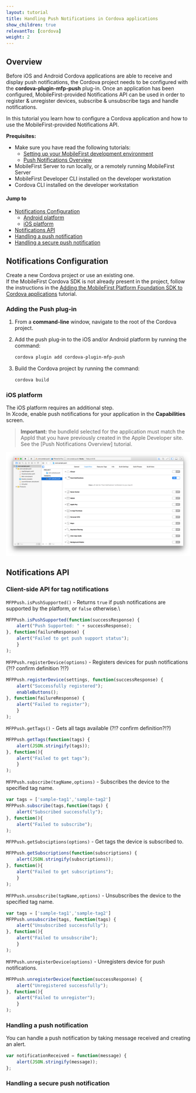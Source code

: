 ```yaml
---
layout: tutorial
title: Handling Push Notifications in Cordova applications
show_children: true
relevantTo: [cordova]
weight: 2
---
```

## Overview
Before iOS and Android Cordova applications are able to receive and display push notifications, the Cordova project needs to be configured with the **cordova-plugin-mfp-push** plug-in. Once an application has been configured, MobileFirst-provided Notifications API can be used in order to register &amp; unregister devices, subscribe &amp; unsubscribe tags and handle notifications.

In this tutorial you learn how to configure a Cordova application and how to use the MobileFirst-provided Notifications API.

**Prequisites:**

* Make sure you have read the following tutorials:
    * [Setting up your MobileFirst development environment](../../setting-up-your-development-environment/index)
    * [Push Notifications Overview](../push-notifications-overview)
* MobileFirst Server to run locally, or a remotely running MobileFirst Server
* MobileFirst Developer CLI installed on the developer workstation
* Cordova CLI installed on the developer workstation

#### Jump to
* [Notifications Configuration](#notifications-configuration)
    * [Android platform](#android-platform)
    * [iOS platform](#ios-platform)
* [Notifications API](#notifications-api)
* [Handling a push notification](#handling-a-push-notification)
* [Handling a secure push notification](#handling-a-secure-push-notification)

## Notifications Configuration
Create a new Cordova project or use an existing one.  
If the MobileFirst Cordova SDK is not already present in the project, follow the instructions in the [Adding the MobileFirst Platform Foundation SDK to Cordova applications](../../../adding-the-mfpf-sdk/cordova) tutorial.

### Adding the Push plug-in

1. From a **command-line** window, navigate to the root of the Cordova project.  

2. Add the push plug-in to the iOS and/or Android platform by running the command:

    ```bash
    cordova plugin add cordova-plugin-mfp-push
    ```

3. Build the Cordova project by running the command: 

    ```bash
    cordova build
    ```

### iOS platform
The iOS platform requires an additional step.  
In Xcode, enable push notifications for your application in the **Capabilities** screen.

> <span class="glyphicon glyphicon-exclamation-sign" aria-hidden="true"></span> **Important:** the bundleId selected for the application must match the AppId that you have previously created in the Apple Developer site. See the [Push Notifications Overview] tutorial.

![image of where is the capability in Xcode](push-capability.png)

## Notifications API
### Client-side API for tag notifications

`MFPPush.isPushSupported()` - Returns `true` if push notifications are supported by the platform, or `false` otherwise.\

```javascript
MFPPush.isPushSupported(function(successResponse) {
    alert("Push Supported: " + successResponse);
}, function(failureResponse) {
    alert("Failed to get push support status");
    }
);
```

`MFPPush.registerDevice(options)` - Registers devices for push notifications (?!? confirm definition ?!?)

```javascript
MFPPush.registerDevice(settings, function(successResponse) {
    alert("Successfully registered");
    enableButtons();
}, function(failureResponse) {
    alert("Failed to register");
    }
);
```

`MFPPush.getTags()` - Gets all tags available (?!? confirm definition?!?)

```javascript
MFPPush.getTags(function(tags) {
    alert(JSON.stringify(tags));
}, function(){
    alert("Failed to get tags");
    }
);
```

`MFPPush.subscribe(tagName,options)` - Subscribes the device to the specified tag name.

```javascript
var tags = ['sample-tag1','sample-tag2']
MFPPush.subscribe(tags,function(tags) {
    alert("Subscribed successfully");
}, function(){
    alert("Failed to subscribe");
);
```

`MFPPush.getSubsciptions(options)` - Get tags the device is subscribed to.

```javascript
MFPPush.getSubscriptions(function(subscriptions) {
    alert(JSON.stringify(subscriptions));
}, function(){
    alert("Failed to get subscriptions");
    }
);
```

`MFPPush.unsubscribe(tagName,options)` - Unsubscribes the device to the specified tag name.

```javascript
var tags = ['sample-tag1','sample-tag2']
MFPPush.unsubscribe(tags, function(tags) {
    alert("Unsubscribed successfully");
}, function(){
    alert("Failed to unsubscribe");
    }
);
```

`MFPPush.unregisterDevice(options)` - Unregisters device for push notifications.

```javascript
MFPPush.unregisterDevice(function(successResponse) {
    alert("Unregistered successfully");
}, function(){
    alert("Failed to unregister");
    }   
);
```

### Handling a push notification
You can handle a push notification by taking message received and creating an alert.

```javascript
var notificationReceived = function(message) {
    alert(JSON.stringify(message));
};
```

### Handling a secure push notification

